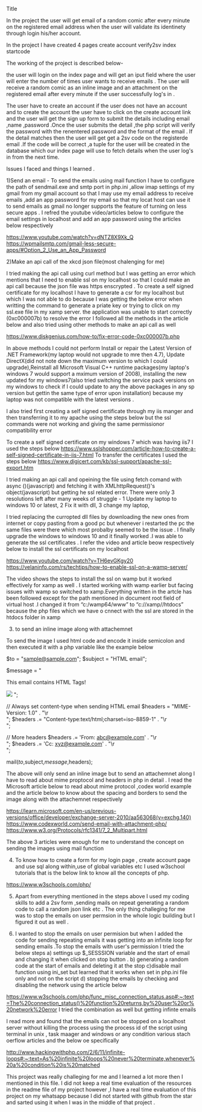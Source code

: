 Title

In the project the user will get email of a random comic after every minute on the registered email address when the user will validate its identinety through login his/her account.


In the project I have created 4 pages
create account
verify2sv
index
startcode


The working of the project is described below-

the user will login on the index page and will get an iput field where the user will enter the number of times user wants to receive emails .
The user will receive a random comic as an inline image and an attachment on the registered email after every minute if the user successfully log's in .

The user have to create an account if the user does not have an account and to create the account the user have to click on the create account link and the user will get the 
sign up form to submit the details including email ,name ,password .Once the user submits the detail ,the php script will verify the password with the renentered password and the format of the email .
If the detail matches then the user will get get a 2sv code on the registerde email .If the code will be correct ,a tuple for the user will be created in the database which our index page will use
to fetch details when the user log's in from the next time.
 

Issues I faced and things I learned .

1)Send an email -
To send the emails using mail function I have to configure the path of sendmail.exe and smtp port in php.ini ,allow imap settings of my gmail from my gmail account so that I may use my email address to receive emails 
,add an app password for my email so that my locat host can use it to send emails as gmail no longer supports the feature of turning on less secure apps .
I refred the youtube video/articles below to configure the email settings in localhost and add an app password using the articles below respectively

https://www.youtube.com/watch?v=dNTZ8X9Xk_Q
https://wpmailsmtp.com/gmail-less-secure-apps/#Option_2_Use_an_App_Password 

2)Make an api call of the xkcd json file(most chalenging for me)

I tried making the api call using curl method but I was getting an error which mentions that I need to enable ssl on my localhost so that 
I could make an api call because the json file was https enscrypted .
To create a self signed certificate for my localhost I have to generate a csr for my localhost but which I was not able to do because I was getting the below error when writting the command to generate a priate key or trying to click on my ssl.exe file in my xamp server.
the application was unable to start correctly (0xc000007b)
 to resolve the error I followed all the methods in the article below and also tried using other methods to make an api call as well

https://www.diskgenius.com/how-to/fix-error-code-0xc000007b.php

In above methods I could not perform Install or repair the Latest Version of .NET Framework(my laptop would not upgrade to mre then 4.7), Update DirectX(did not note down the maximum version to which I could upgrade),Reinstall all Microsoft Visual C++ runtime packages(my laptop's windows 7 would support a mximum version of 2008),
installing the new updated for my windows7(also tried switching the service pack versions on my windows to check if I could update to any the above packages in any sp version but gettin the same type of error upon installation)
because my laptop was not compatible with the latest versions .

I also tried first creating a self signed certificate through my iis manger and then transferring it to my apache using the 
steps below but the ssl commands were not working and giving the same permissionor compatibility  error

To create a self signed certificate on my windows 7 which was having iis7 I used the steps below
https://www.sslshopper.com/article-how-to-create-a-self-signed-certificate-in-iis-7.html
To transfer the certificates I used the steps below
https://www.digicert.com/kb/ssl-support/apache-ssl-export.htm

I tried making an api call and opeining the file using fetch comand with async ()(javascript) and fetching it with XMLhttpRequest()'s object(javascript) but getting he ssl related error.
There were only 3 resolutions left after many weeks of struggle -
1 Update my laptop to windows 10 or latest,
2 Fix it with dll,
3 change my laptop,

I tried replacing the curropted dll files by downloading the new ones from internet or copy pasting from a good pc but whenever 
i restarted the pc the same files were there which most probalby seemed to be the issue .
I finally upgrade the windows to windows 10 and it finally worked .I was able to generate the ssl certificates
.
I refer the video and article beow respectively below to install the ssl certificats on my localhost

https://www.youtube.com/watch?v=TH6evGKgy20
https://velaninfo.com/rs/techtips/how-to-enable-ssl-on-a-wamp-server/

The video shows the steps to install the ssl on wamp but it worked effectively for xamp as well . I started working with wamp
earlier but facing issues with wamp so switched to xamp.Everything written in the artcle has been followed except for
the path mentioned in document root field of virtual host .I changed it from “c:/wamp64/www” to “c://xamp//htdocs” because the php files
which we have o cnnect with the ssl are stored in the htdocs folder in xamp

3) to send an inline image along with attachemnet

To send the image I used html code and encode it inside semicolon and then executed it with a php variable like the example below

$to = "sample@sample.com";
$subject = "HTML email";

$message = "
<html>
<head>
<title>HTML email</title>
</head>
<body>
<p>This email contains HTML Tags!</p>
<img src=$x>

</body>
</html>
";

// Always set content-type when sending HTML email
$headers = "MIME-Version: 1.0" . "\\r\
";
$headers .= "Content-type:text/html;charset=iso-8859-1" . "\\r\
";

// More headers
$headers .= 'From: <abc@example.com>' . "\\r\
";
$headers .= 'Cc: xyz@example.com' . "\\r\
";

mail($to,$subject,$message,$headers);
 
The above will only send an inline image but to send an attachemnet along I have to read about mime proptocol and headers 
in php in detail .
I read the Microsoft article below to read about mime protocol ,codex world example and the article below to
know about the spacing and borders to send the image along with the attachemnet respectively

https://learn.microsoft.com/en-us/previous-versions/office/developer/exchange-server-2010/aa563068(v=exchg.140)
https://www.codexworld.com/send-email-with-attachment-php/
https://www.w3.org/Protocols/rfc1341/7_2_Multipart.html

The above 3 articles were enough for me to understand the concept on sending the images using mail function

4) To know how to create a form for my login page , create account page and use sql along within,use of global variables etc I used w3school tutorials that is the below link
to know all the concepts of php.

https://www.w3schools.com/php/

5) Apart from everything mentioned in the steps above I used my coding skills to add a 2sv form ,sending mails on repeat 
generating a random code to call a random json link etc . The only thing challeging for me was to stop the emails on 
user permsion in the whole logic building but I figured it out as well .

6) I wanted to stop the emails on user permision but when I added the code for sending repeating emails it was getting
into an infinite loop for sending emails .To stop the emails with user's permission I tried the below steps
a)  settings up $_SESSSION variable and the start of email and changing it when clicked on stop button .
b) generating a random code at the start of emails and deleting it at the stop 
c)disable mail function using ini_set but learned that it works when set in php.ini file only and not on the script
d) stopping the emails by checking and disabling the network using the article below

https://www.w3schools.com/php/func_misc_connection_status.asp#:~:text=The%20connection_status()%20function%20returns,by%20user%20or%20network%20error
 I tried the combination as well but getting infinte emails

I read more and found that the emails can not be stopped on a localhost server without killing the process using the process id of the script 
using terminal in unix , task maager and windows or any condition various stach oerflow articles and the below oe specifically

http://www.hackingwithphp.com/2/6/11/infinite-loops#:~:text=As%20infinite%20loops%20never%20terminate,whenever%20a%20condition%20is%20matched

This project was really challeging for me and I learned a lot more then I mentioned in this file. I did not keep a 
real time evaluation of the resources in the readme file of my project however ,I have a real
time evaluation of this project on my whatsapp because I did not started with github from the star and sarted using it when I was in the middle of that project
.
